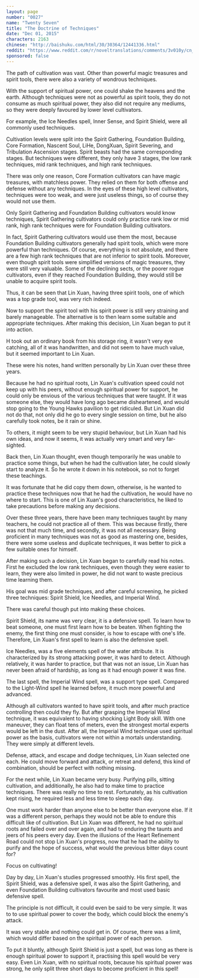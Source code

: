 ```yaml
---
layout: page
number: "0027"
name: "Twenty Seven"
title: "The Doctrine of Techniques"
date: "Dec 01, 2015"
characters: 2163
chinese: "http://baishuku.com/html/30/30364/12441336.html"
reddit: "https://www.reddit.com/r/noveltranslations/comments/3v010y/cn_tempered_immortal_chapter_0027/"
sponsored: false
---
```


The path of cultivation was vast. Other than powerful magic treasures and spirit tools, there were also a variety of wondrous techniques.

With the support of spiritual power, one could shake the heavens and the earth. Although techniques were not as powerful as spirit tools, they do not consume as much spiritual power, they also did not require any mediums, so they were deeply favoured by lower level cultivators.

For example, the Ice Needles spell, Inner Sense, and Spirit Shield, were all commonly used techniques.

Cultivation levels were split into the Spirit Gathering, Foundation Building, Core Formation, Nascent Soul, LiHe, DongXuan, Spirit Severing, and Tribulation Ascension stages. Spirit beasts had the same corresponding stages. But techniques were different, they only have 3 stages, the low rank techniques, mid rank techniques, and high rank techniques.

There was only one reason, Core Formation cultivators can have magic treasures, with matchless power. They relied on them for both offense and defense without any techniques. In the eyes of these high level cultivators, techniques were too weak, and were just useless things, so of course they would not use them.

Only Spirit Gathering and Foundation Building cultivators would know techniques, Spirit Gathering cultivators could only practice rank low or mid rank, high rank techniques were for Foundation Building cultivators.

In fact, Spirit Gathering cultivators would use them the most, because Foundation Building cultivators generally had spirit tools, which were more powerful than techniques. Of course, everything is not absolute, and there are a few high rank techniques that are not inferior to spirit tools. Moreover, even though spirit tools were simplified versions of magic treasures, they were still very valuable. Some of the declining sects, or the poorer rogue cultivators, even if they reached Foundation Building, they would still be unable to acquire spirit tools.

Thus, it can be seen that Lin Xuan, having three spirit tools, one of which was a top grade tool, was very rich indeed.

Now to support the spirit tool with his spirit power is still very straining and barely manageable. The alternative is to then learn some suitable and appropriate techniques. After making this decision, Lin Xuan began to put it into action.

H took out an ordinary book from his storage ring, it wasn't very eye catching, all of it was handwritten, and did not seem to have much value, but it seemed important to Lin Xuan.

These were his notes, hand written personally by Lin Xuan over these three years.

Because he had no spiritual roots, Lin Xuan's cultivation speed could not keep up with his peers, without enough spiritual power for support, he could only be envious of the various techniques that were taught. If it was someone else, they would have long ago became disheartened, and would stop going to the Young Hawks pavilion to get ridiculed. But Lin Xuan did not do that, not only did he go to every single session on time, but he also carefully took notes, be it rain or shine.

To others, it might seem to be very stupid behaviour, but Lin Xuan had his own ideas, and now it seems, it was actually very smart and very far-sighted.

Back then, Lin Xuan thought, even though temporarily he was unable to practice some things, but when he had the cultivation later, he could slowly start to analyze it. So he wrote it down in his notebook, so not to forget these teachings.

It was fortunate that he did copy them down, otherwise, is he wanted to practice these techniques now that he had the cultivation, he would have no where to start. This is one of Lin Xuan's good characteristics, he liked to take precautions before making any decisions.

Over these three years, there have been many techniques taught by many teachers, he could not practice all of them. This was because firstly, there was not that much time, and secondly, it was not all necessary. Being proficient in many techniques was not as good as mastering one, besides, there were some useless and duplicate techniques, it was better to pick a few suitable ones for himself.

After making such a decision, Lin Xuan began to carefully read his notes. First he excluded the low rank techniques, even though they were easier to learn, they were also limited in power, he did not want to waste precious time learning them.

His goal was mid grade techniques, and after careful screening, he picked three techniques: Spirit Shield, Ice Needles, and Imperial Wind.

There was careful though put into making these choices.

Spirit Shield, its name was very clear, it is a defensive spell. To learn how to beat someone, one must first learn how to be beaten. When fighting the enemy, the first thing one must consider, is how to escape with one's life. Therefore, Lin Xuan's first spell to learn is also the defensive spell.

Ice Needles, was a five elements spell of the water attribute. It is characterized by its strong attacking power, it was hard to detect. Although relatively, it was harder to practice, but that was not an issue, Lin Xuan has never been afraid of hardship, as long as it had enough power it was fine.

The last spell, the Imperial Wind spell, was a support type spell. Compared to the Light-Wind spell he learned before, it much more powerful and advanced.

Although all cultivators wanted to have spirit tools, and after much practice controlling then could they fly. But after grasping the Imperial Wind technique, it was equivalent to having shocking Light Body skill. With one maneuver, they can float tens of meters, even the strongest mortal experts would be left in the dust. After all, the Imperial Wind technique used spiritual power as the basis, cultivators were not within a mortals understanding. They were simply at different levels.

Defense, attack, and escape and dodge techniques, Lin Xuan selected one each. He could move forward and attack, or retreat and defend, this kind of combination, should be perfect with nothing missing.

For the next while, Lin Xuan became very busy. Purifying pills, sitting cultivation, and additionally, he also had to make time to practice techniques. There was really no time to rest. Fortunately, as his cultivation kept rising, he required less and less time to sleep each day.

One must work harder than anyone else to be better than everyone else. If it was a different person, perhaps they would not be able to endure this difficult like of cultivation. But Lin Xuan was different, he had no spiritual roots and failed over and over again, and had to enduring the taunts and jeers of his peers every day. Even the illusions of the Heart Refinement Road could not stop Lin Xuan's progress, now that he had the ability to purify and the hope of success, what would the previous bitter days count for?

Focus on cultivating!

Day by day, Lin Xuan's studies progressed smoothly. His first spell, the Spirit Shield, was a defensive spell, it was also the Spirit Gathering, and even Foundation Building cultivators favourite and most used basic defensive spell.

The principle is not difficult, it could even be said to be very simple. It was to to use spiritual power to cover the body, which could block the enemy's attack.

It was very stable and nothing could get in. Of course, there was a limit, which would differ based on the spiritual power of each person.

To put it bluntly, although Spirit Shield is just a spell, but was long as there is enough spiritual power to support it, practising this spell would be very easy. Even Lin Xuan, with no spiritual roots, because his spiritual power was strong, he only split three short days to become proficient in this spell!
